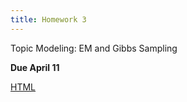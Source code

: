 ```yaml
---
title: Homework 3
---
```


Topic Modeling: EM and Gibbs Sampling

**Due April 11**

<!--more-->

[HTML](/homeworks/topic_modeling.html)
